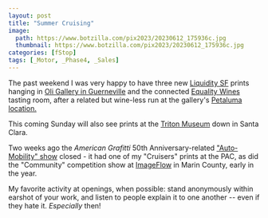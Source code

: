 ```yaml
---
layout: post
title: "Summer Cruising"
image:
  path: https://www.botzilla.com/pix2023/20230612_175936c.jpg
  thumbnail: https://www.botzilla.com/pix2023/20230612_175936c.jpg
categories: [fStop]
tags: [_Motor, _Phase4, _Sales]
---
```


The past weekend I was very happy to have three new <a href="http://botzilla.com/liquiditysf/">Liquidity SF</a> prints hanging in <a href="https://www.oligallery.com/">Oli Gallery in Guerneville</a> and the connected <a href="https://equalityvines.com/">Equality Wines</a> tasting room, after a related but wine-less run at the gallery's <a href="https://www.riverfrontartgallery.com/">Petaluma location.</a>

This coming Sunday will also see prints at the <a href="https://www.tritonmuseum.org/">Triton Museum</a> down in Santa Clara.

Two weeks ago the _American Grafitti_ 50th Anniversary-related <a href="https://petalumaartscenter.org/exhibitions/auto-mobility">"Auto-Mobility" show</a> closed - it had one of my "Cruisers" prints at the PAC, as did the "Community" competition show at <a href="https://theimageflow.com/">ImageFlow</a> in Marin County, early in the year.

My favorite activity at openings, when possible: stand anonymously within earshot of your work, and listen to people explain it to one another -- even if they hate it. _Especially_ then!

